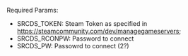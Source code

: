 Required Params:

 - SRCDS_TOKEN: Steam Token as specified in https://steamcommunity.com/dev/managegameservers;
 - SRCDS_RCONPW: Password to connect
 - SRCDS_PW: Passowrd to connect (2?)
